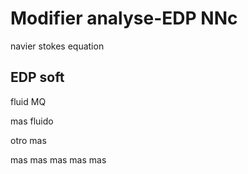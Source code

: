 # Modifier analyse-EDP NNc
navier stokes equation

## EDP soft

fluid MQ

mas fluido
 
otro mas

mas mas
mas mas mas 
